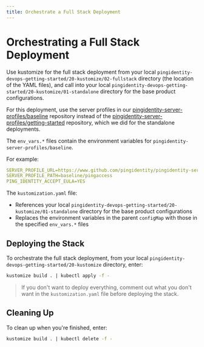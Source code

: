 ```yaml
---
title: Orchestrate a Full Stack Deployment
---
```

# Orchestrating a Full Stack Deployment

Use kustomize for the full stack deployment from your local `pingidentity-devops-getting-started/20-kustomize/02-fullstack` directory (the location of the YAML files), and call into your local `pingidentity-devops-getting-started/20-kustomize/01-standalone` directory for the base product configurations.

For this deployment, use the server profiles in our [pingidentity-server-profiles/baseline](https://github.com/pingidentity/pingidentity-server-profiles/tree/master/baseline) repository instead of the [pingidentity-server-profiles/getting-started](https://github.com/pingidentity/pingidentity-server-profiles/tree/master/getting-started) repository, which we did for the standalone deployments.

The `env_vars.*` files contain the environment variables for `pingidentity-server-profiles/baseline`.

For example:

```yaml
SERVER_PROFILE_URL=https://www.github.com/pingidentity/pingidentity-server-profiles.git
SERVER_PROFILE_PATH=baseline/pingaccess
PING_IDENTITY_ACCEPT_EULA=YES
```

The `kustomization.yaml` file:

* References your local `pingidentity-devops-getting-started/20-kustomize/01-standalone` directory for the base product configurations
* Replaces the environment variables in the parent `configMap` with those in the specified `env_vars.*` files

## Deploying the Stack

To orchestrate the full stack deployment, from your local `pingidentity-devops-getting-started/20-kustomize` directory, enter:

```sh
kustomize build . | kubectl apply -f -
```

> If you don't want to deploy everything,  comment out what you don't want in the `kustomization.yaml` file before deploying the stack.

## Cleaning Up

To clean up when you're finished, enter:

```sh
kustomize build . | kubectl delete -f -
```
